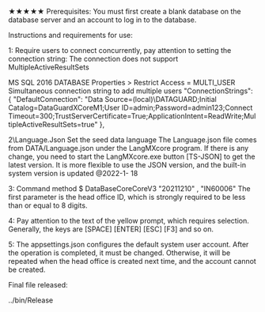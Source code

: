 ﻿

★★★★★ Prerequisites: You must first create a blank database on the database server and an account to log in to the database.

Instructions and requirements for use:

1: Require users to connect concurrently, pay attention to setting the connection string: The connection does not support MultipleActiveResultSets

   MS SQL 2016 DATABASE Properties > Restrict Access = MULTI_USER
   Simultaneous connection string to add multiple users
     "ConnectionStrings": {
    "DefaultConnection": "Data Source=(local)\\DATAGUARD;Initial Catalog=DataGuardXCoreM1;User ID=admin;Password=admin123;Connect Timeout=300;TrustServerCertificate=True;ApplicationIntent=ReadWrite;MultipleActiveResultSets=true"
  },

2\Language.Json Set the seed data language
The Language.json file comes from DATA/Language.json under the LangMXcore program. If there is any change, you need to start the LangMXcore.exe button [TS-JSON] to get the latest version. It is more flexible to use the JSON version, and the built-in system version is updated @2022-1- 18

3: Command method $ DataBaseCoreCoreV3 "20211210" , "IN60006" The first parameter is the head office ID, which is strongly required to be less than or equal to 8 digits.

4: Pay attention to the text of the yellow prompt, which requires selection. Generally, the keys are [SPACE] [ENTER] [ESC] [F3] and so on.

5: The appsettings.json configures the default system user account. After the operation is completed, it must be changed. Otherwise, it will be repeated when the head office is created next time, and the account cannot be created.

Final file released:

../bin/Release

